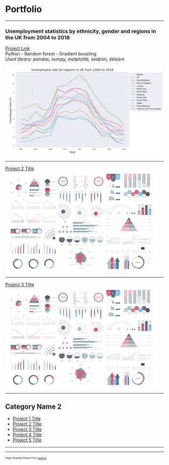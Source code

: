 # Portfolio
---

### Unemployment statistics by ethnicity, gender and regions in the UK from 2004 to 2018<br>
[Project Link](https://nbviewer.jupyter.org/github/Janette-Le/Python1/blob/main/ABC.ipynb)\
Python - Random forest - Gradient boosting<br>
*Used library: pandas, numpy, matplotlib, seabon, sklearn*
<br><br>
<img src="images/Python 1.PNG?raw=true"/>

---
[Project 2 Title](/pdf/sample_presentation.pdf)
<img src="images/dummy_thumbnail.jpg?raw=true"/>

---
[Project 3 Title](http://example.com/)
<img src="images/dummy_thumbnail.jpg?raw=true"/>

---

## Category Name 2

- [Project 1 Title](http://example.com/)
- [Project 2 Title](http://example.com/)
- [Project 3 Title](http://example.com/)
- [Project 4 Title](http://example.com/)
- [Project 5 Title](http://example.com/)

---




---
<p style="font-size:8px">Page template forked from <a href="https://github.com/evanca/quick-portfolio">evanca</a></p>
<!-- Remove above link if you don't want to attibute -->
